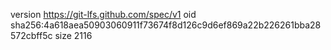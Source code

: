 version https://git-lfs.github.com/spec/v1
oid sha256:4a618aea50903060911f73674f8d126c9d6ef869a22b226261bba28572cbff5c
size 2116
